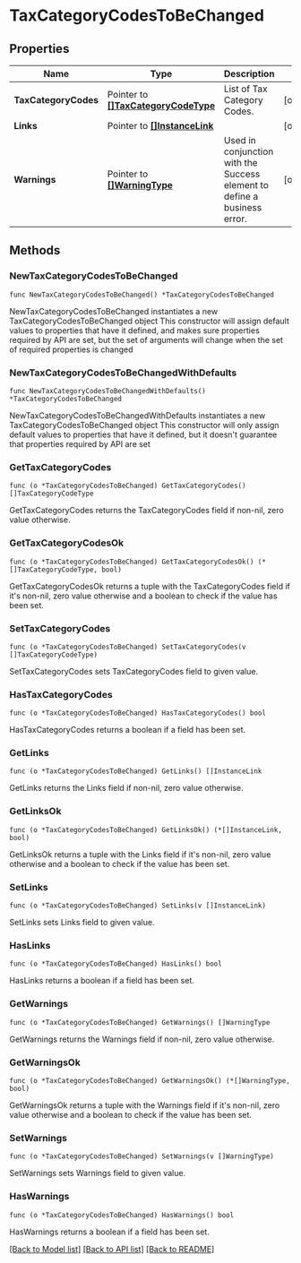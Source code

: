 # TaxCategoryCodesToBeChanged

## Properties

Name | Type | Description | Notes
------------ | ------------- | ------------- | -------------
**TaxCategoryCodes** | Pointer to [**[]TaxCategoryCodeType**](TaxCategoryCodeType.md) | List of Tax Category Codes. | [optional] 
**Links** | Pointer to [**[]InstanceLink**](InstanceLink.md) |  | [optional] 
**Warnings** | Pointer to [**[]WarningType**](WarningType.md) | Used in conjunction with the Success element to define a business error. | [optional] 

## Methods

### NewTaxCategoryCodesToBeChanged

`func NewTaxCategoryCodesToBeChanged() *TaxCategoryCodesToBeChanged`

NewTaxCategoryCodesToBeChanged instantiates a new TaxCategoryCodesToBeChanged object
This constructor will assign default values to properties that have it defined,
and makes sure properties required by API are set, but the set of arguments
will change when the set of required properties is changed

### NewTaxCategoryCodesToBeChangedWithDefaults

`func NewTaxCategoryCodesToBeChangedWithDefaults() *TaxCategoryCodesToBeChanged`

NewTaxCategoryCodesToBeChangedWithDefaults instantiates a new TaxCategoryCodesToBeChanged object
This constructor will only assign default values to properties that have it defined,
but it doesn't guarantee that properties required by API are set

### GetTaxCategoryCodes

`func (o *TaxCategoryCodesToBeChanged) GetTaxCategoryCodes() []TaxCategoryCodeType`

GetTaxCategoryCodes returns the TaxCategoryCodes field if non-nil, zero value otherwise.

### GetTaxCategoryCodesOk

`func (o *TaxCategoryCodesToBeChanged) GetTaxCategoryCodesOk() (*[]TaxCategoryCodeType, bool)`

GetTaxCategoryCodesOk returns a tuple with the TaxCategoryCodes field if it's non-nil, zero value otherwise
and a boolean to check if the value has been set.

### SetTaxCategoryCodes

`func (o *TaxCategoryCodesToBeChanged) SetTaxCategoryCodes(v []TaxCategoryCodeType)`

SetTaxCategoryCodes sets TaxCategoryCodes field to given value.

### HasTaxCategoryCodes

`func (o *TaxCategoryCodesToBeChanged) HasTaxCategoryCodes() bool`

HasTaxCategoryCodes returns a boolean if a field has been set.

### GetLinks

`func (o *TaxCategoryCodesToBeChanged) GetLinks() []InstanceLink`

GetLinks returns the Links field if non-nil, zero value otherwise.

### GetLinksOk

`func (o *TaxCategoryCodesToBeChanged) GetLinksOk() (*[]InstanceLink, bool)`

GetLinksOk returns a tuple with the Links field if it's non-nil, zero value otherwise
and a boolean to check if the value has been set.

### SetLinks

`func (o *TaxCategoryCodesToBeChanged) SetLinks(v []InstanceLink)`

SetLinks sets Links field to given value.

### HasLinks

`func (o *TaxCategoryCodesToBeChanged) HasLinks() bool`

HasLinks returns a boolean if a field has been set.

### GetWarnings

`func (o *TaxCategoryCodesToBeChanged) GetWarnings() []WarningType`

GetWarnings returns the Warnings field if non-nil, zero value otherwise.

### GetWarningsOk

`func (o *TaxCategoryCodesToBeChanged) GetWarningsOk() (*[]WarningType, bool)`

GetWarningsOk returns a tuple with the Warnings field if it's non-nil, zero value otherwise
and a boolean to check if the value has been set.

### SetWarnings

`func (o *TaxCategoryCodesToBeChanged) SetWarnings(v []WarningType)`

SetWarnings sets Warnings field to given value.

### HasWarnings

`func (o *TaxCategoryCodesToBeChanged) HasWarnings() bool`

HasWarnings returns a boolean if a field has been set.


[[Back to Model list]](../README.md#documentation-for-models) [[Back to API list]](../README.md#documentation-for-api-endpoints) [[Back to README]](../README.md)


